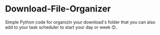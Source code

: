 # Download-File-Organizer
Simple Python code for organizin your download's folder that you can also add to your task scheduler to start your day or week 😊.
